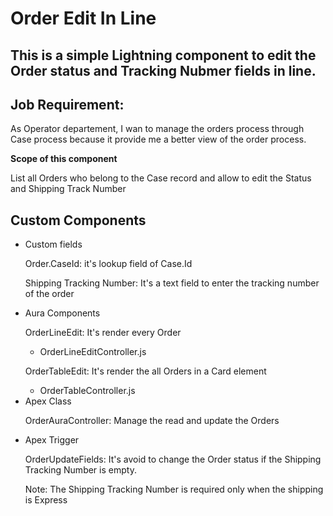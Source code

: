 # Order Edit In Line

## This is a simple Lightning component to edit the Order status and Tracking Nubmer fields in line.

## Job Requirement: 
<p> As Operator departement, I wan to manage the orders process through Case process because it provide me a better view of the order process.</p>
<p><strong>Scope of this component</strong></p>
<p>List all Orders who belong to the Case record and allow to edit the Status and Shipping Track Number</p>

## Custom Components
<ul>
  <li>Custom fields<p>Order.CaseId: it's lookup field of Case.Id</p>
  <p>Shipping Tracking Number: It's a text field to enter the tracking number of the order<p>
    </li>
  <li>Aura Components
    <p>OrderLineEdit: It's render every Order<p>
    <ul><li>OrderLineEditController.js</li></ul>
    <p>OrderTableEdit: It's render the all Orders in a Card element</p>
    <ul><li>OrderTableController.js</li></ul>
  </li>
  <li>Apex Class
    <p>OrderAuraController: Manage the read and update the Orders </p>
  </li>
  <li>Apex Trigger
  <p>OrderUpdateFields: It's avoid to change the Order status if the Shipping Tracking Number is empty.</p>
  <p>Note: The Shipping Tracking Number is required only when the shipping is Express</p>
  </li>
</ul>

